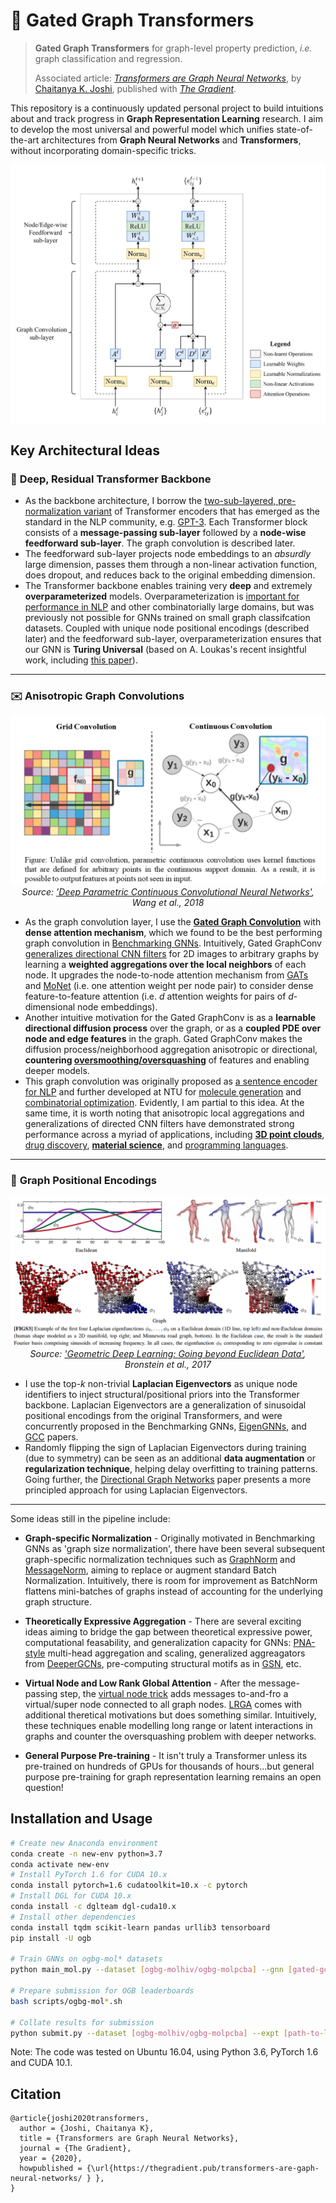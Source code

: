 # :rocket: Gated Graph Transformers

>**Gated Graph Transformers** for graph-level property prediction, *i.e.* graph classification and regression.
>
>Associated article: [*Transformers are Graph Neural Networks*](https://thegradient.pub/transformers-are-graph-neural-networks/), by [Chaitanya K. Joshi](http://www.chaitjo.com/), published with [*The Gradient*](https://thegradient.pub/).

This repository is a continuously updated personal project to build intuitions about and track progress in **Graph Representation Learning** research. 
I aim to develop the most universal and powerful model which unifies state-of-the-art architectures from **Graph Neural Networks** and **Transformers**, without incorporating domain-specific tricks.

![Gated Graph Transformer](gated-graph-transformer.png)

## Key Architectural Ideas

### :robot: **Deep, Residual Transformer Backbone** 
- As the backbone architecture, I borrow the [two-sub-layered, pre-normalization variant](https://arxiv.org/abs/2002.04745) of Transformer encoders that has emerged as the standard in the NLP community, e.g. [GPT-3](https://arxiv.org/abs/2005.14165). Each Transformer block consists of a **message-passing sub-layer** followed by a **node-wise feedforward sub-layer**. The graph convolution is described later. 
- The feedforward sub-layer projects node embeddings to an *absurdly* large dimension, passes them through a non-linear activation function, does dropout, and reduces back to the original embedding dimension.
- The Transformer backbone enables training very **deep** and extremely **overparameterized** models. Overparameterization is [important for performance in NLP](https://arxiv.org/abs/1910.10683) and other combinatorially large domains, but was previously not possible for GNNs trained on small graph classifcation datasets. Coupled with unique node positional encodings (described later) and the feedforward sub-layer, overparameterization ensures that our GNN is **Turing Universal** (based on A. Loukas's recent insightful work, including [this paper](https://arxiv.org/abs/1907.03199)).

---
  
### :envelope: **Anisotropic Graph Convolutions**
  
<p align="center">
  <img src="anisotropic-graphconv.PNG"><br>
  <i>Source: <a href="https://openaccess.thecvf.com/content_cvpr_2018/html/Wang_Deep_Parametric_Continuous_CVPR_2018_paper.html">'Deep Parametric Continuous Convolutional Neural Networks'</a>, Wang et al., 2018</i>
</p>

- As the graph convolution layer, I use the [**Gated Graph Convolution**](https://arxiv.org/abs/1711.07553) with **dense attention mechanism**, which we found to be the best performing graph convolution in [Benchmarking GNNs](https://arxiv.org/abs/2003.00982). Intuitively, Gated GraphConv [generalizes directional CNN filters](https://arxiv.org/abs/1905.01289) for 2D images to arbitrary graphs by learning a **weighted aggregations over the local neighbors** of each node. It upgrades the node-to-node attention mechanism from [GATs](https://arxiv.org/abs/1710.10903) and [MoNet](https://arxiv.org/abs/1611.08402) (i.e. one attention weight per node pair) to consider dense feature-to-feature attention (i.e. *d* attention weights for pairs of *d*-dimensional node embeddings).
- Another intuitive motivation for the Gated GraphConv is as a **learnable directional diffusion process** over the graph, or as a **coupled PDE over node and edge features** in the graph. Gated GraphConv makes the diffusion process/neighborhood aggregation anisotropic or directional, **countering [oversmoothing/oversquashing](https://arxiv.org/abs/2006.05205)** of features and enabling deeper models.
- This graph convolution was originally proposed as [a sentence encoder for NLP](https://arxiv.org/abs/1703.04826) and further developed at NTU for [molecule generation](https://arxiv.org/abs/1906.03412) and [combinatorial optimization](https://arxiv.org/abs/1906.01227). Evidently, I am partial to this idea. At the same time, it is worth noting that anisotropic local aggregations and generalizations of directed CNN filters have demonstrated strong performance across a myriad of applications, including [**3D point clouds**](https://arxiv.org/abs/1904.07601), [drug discovery](https://pubs.acs.org/doi/abs/10.1021/acs.jcim.9b00237), [**material science**](https://openreview.net/forum?id=K3qa-sMHpQX), and [programming languages](https://arxiv.org/abs/1906.12192).

---
  
### :arrows_counterclockwise: **Graph Positional Encodings** 

<p align="center">
  <img src="laplacian-eigenvectors.PNG"><br>
  <i>Source: <a href="https://arxiv.org/abs/1611.08097">'Geometric Deep Learning: Going beyond Euclidean Data'</a>, Bronstein et al., 2017</i>
</p>

- I use the top-*k* non-trivial **Laplacian Eigenvectors** as unique node identifiers to inject structural/positional priors into the Transformer backbone. Laplacian Eigenvectors are a generalization of sinusoidal positional encodings from the original Transformers, and were concurrently proposed in the Benchmarking GNNs, [EigenGNNs](https://arxiv.org/abs/2006.04330), and [GCC](https://arxiv.org/abs/2006.09963) papers.
- Randomly flipping the sign of Laplacian Eigenvectors during training (due to symmetry) can be seen as an additional **data augmentation** or **regularization technique**, helping delay overfitting to training patterns. Going further, the [Directional Graph Networks](https://arxiv.org/abs/2010.02863) paper presents a more principled approach for using Laplacian Eigenvectors.

---

Some ideas still in the pipeline include:

- **Graph-specific Normalization** - Originally motivated in Benchmarking GNNs as 'graph size normalization', there have been several subsequent graph-specific normalization techniques such as [GraphNorm](https://arxiv.org/abs/2009.03294) and [MessageNorm](https://arxiv.org/abs/2006.07739), aiming to replace or augment standard Batch Normalization. Intuitively, there is room for improvement as BatchNorm flattens mini-batches of graphs instead of accounting for the underlying graph structure.

- **Theoretically Expressive Aggregation** - There are several exciting ideas aiming to bridge the gap between theoretical expressive power, computational feasability, and generalization capacity for GNNs: [PNA-style](https://arxiv.org/abs/2004.05718) multi-head aggregation and scaling, generalized aggreagators from [DeeperGCNs](https://arxiv.org/abs/2006.07739), pre-computing structural motifs as in [GSN](https://arxiv.org/abs/2006.09252), etc.

- **Virtual Node and Low Rank Global Attention** - After the message-passing step, the [virtual node trick](https://arxiv.org/abs/1905.12265) adds messages to-and-fro a virtual/super node connected to all graph nodes. [LRGA](https://arxiv.org/abs/2006.07846) comes with additional theretical motivations but does something similar. Intuitively, these techniques enable modelling long range or latent interactions in graphs and counter the oversquashing problem with deeper networks.

- **General Purpose Pre-training** - It isn't truly a Transformer unless its pre-trained on hundreds of GPUs for thousands of hours...but general purpose pre-training for graph representation learning remains an open question!

## Installation and Usage
```bash
# Create new Anaconda environment
conda create -n new-env python=3.7
conda activate new-env
# Install PyTorch 1.6 for CUDA 10.x
conda install pytorch=1.6 cudatoolkit=10.x -c pytorch
# Install DGL for CUDA 10.x
conda install -c dglteam dgl-cuda10.x
# Install other dependencies
conda install tqdm scikit-learn pandas urllib3 tensorboard
pip install -U ogb

# Train GNNs on ogbg-mol* datasets
python main_mol.py --dataset [ogbg-molhiv/ogbg-molpcba] --gnn [gated-gcn/gcn/mlp]

# Prepare submission for OGB leaderboards
bash scripts/ogbg-mol*.sh

# Collate results for submission
python submit.py --dataset [ogbg-molhiv/ogbg-molpcba] --expt [path-to-logs]
```

Note: The code was tested on Ubuntu 16.04, using Python 3.6, PyTorch 1.6 and CUDA 10.1.

## Citation
```
@article{joshi2020transformers,
  author = {Joshi, Chaitanya K},
  title = {Transformers are Graph Neural Networks},
  journal = {The Gradient},
  year = {2020},
  howpublished = {\url{https://thegradient.pub/transformers-are-gaph-neural-networks/ } },
}
```

